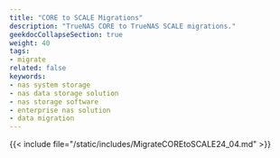 ```yaml
---
title: "CORE to SCALE Migrations"
description: "TrueNAS CORE to TrueNAS SCALE migrations."
geekdocCollapseSection: true
weight: 40
tags:
- migrate
related: false
keywords:
- nas system storage
- nas data storage solution
- nas storage software
- enterprise nas solution
- data migration
---
```



{{< include file="/static/includes/MigrateCOREtoSCALE24_04.md" >}}


</div>
